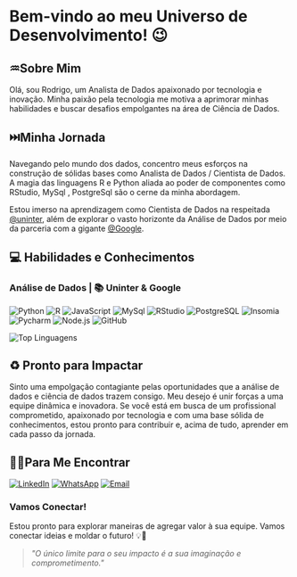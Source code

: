 # Bem-vindo ao meu Universo de Desenvolvimento! :wink:

## :aquarius:Sobre Mim
Olá, sou Rodrigo, um Analista de Dados apaixonado por tecnologia e inovação. Minha paixão pela tecnologia me motiva a aprimorar minhas habilidades e buscar desafios empolgantes na área de Ciência de Dados.

## :next_track_button:Minha Jornada
Navegando pelo mundo dos dados, concentro meus esforços na construção de sólidas bases como Analista  de Dados / Cientista de Dados. A magia das linguagens R e Python aliada ao poder de componentes como RStudio, MySql , PostgreSql são o cerne da minha abordagem.

Estou imerso na aprendizagem como Cientista de Dados na respeitada [@uninter](https://www.uninter.com/graduacao-ead/ciencia-de-dados-2/), além de explorar o vasto horizonte da Análise de Dados por meio da parceria com a gigante [@Google](https://www.coursera.org/professional-certificates/google-data-analytics).

## :computer: Habilidades e Conhecimentos
###  Análise de Dados | 📚 Uninter & Google

![Python](https://img.shields.io/badge/Python-3776AB?style=for-the-badge&logo=python&logoColor=white)
![R](https://img.shields.io/badge/R-276DC3?style=for-the-badge&logo=r&logoColor=white)
![JavaScript](https://img.shields.io/badge/JavaScript-F7DF1E?style=for-the-badge&logo=javascript&logoColor=black)
![MySql](https://img.shields.io/badge/MySQL-005C84?style=for-the-badge&logo=mysql&logoColor=white)
![RStudio](https://img.shields.io/badge/RStudio-75AADB?style=for-the-badge&logo=RStudio&logoColor=white)
![PostgreSQL](https://img.shields.io/badge/PostgreSQL-316192?style=for-the-badge&logo=postgresql&logoColor=white)
![Insomia](https://img.shields.io/badge/Insomnia-5849be?style=for-the-badge&logo=Insomnia&logoColor=white)
![Pycharm](https://img.shields.io/badge/PyCharm-000000.svg?&style=for-the-badge&logo=PyCharm&logoColor=white)
![Node.js](https://img.shields.io/badge/Node%20js-339933?style=for-the-badge&logo=nodedotjs&logoColor=white)
![GitHub](https://img.shields.io/badge/GitHub-181717?style=for-the-badge&logo=github&logoColor=white)


![Top Linguagens](https://github-readme-stats.vercel.app/api/top-langs/?username=Rodrigo-RRC&theme=dark&custom_title=Top%20%Linguagens)




## :recycle: Pronto para Impactar
Sinto uma empolgação contagiante pelas oportunidades que a análise de dados e ciência de dados trazem consigo. Meu desejo é unir forças a uma equipe dinâmica e inovadora. Se você está em busca de um profissional comprometido, apaixonado por tecnologia e com uma base sólida de conhecimentos, estou pronto para contribuir e, acima de tudo, aprender em cada passo da jornada.

## :technologist:Para Me Encontrar

[![LinkedIn](https://img.shields.io/badge/LinkedIn-0077B5?style=for-the-badge&logo=linkedin&logoColor=white)](https://www.linkedin.com/in/rodrigo-ribeiro-devbackend/)
[![WhatsApp](https://img.shields.io/badge/WhatsApp-25D366?style=for-the-badge&logo=whatsapp&logoColor=white)](https://wa.me/5547991820339)
[![Email](https://img.shields.io/badge/Gmail-D14836?style=for-the-badge&logo=gmail&logoColor=white)](https://is.gd/OCnrFE)


### Vamos Conectar!

Estou pronto para explorar maneiras de agregar valor à sua equipe. Vamos conectar ideias e moldar o futuro! 💡🌟

> *"O único limite para o seu impacto é a sua imaginação e comprometimento."*




